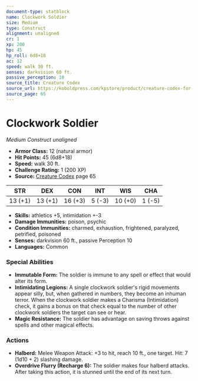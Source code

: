 ```yaml
---
document-type: statblock
name: Clockwork Soldier
size: Medium
type: Construct
alignment: unaligned
cr: 1
xp: 200
hp: 45
hp_roll: 6d8+18
ac: 12
speed: walk 30 ft.
senses: darkvision 60 ft. 
passive_perception: 10
source_title: Creature Codex
source_url: https://koboldpress.com/kpstore/product/creature-codex-for-5th-edition-dnd
source_page: 65
---
```


# Clockwork Soldier

*Medium* *Construct* *unaligned*

- **Armor Class:** 12 (natural armor)
- **Hit Points:** 45 (6d8+18)
- **Speed:** walk 30 ft.
- **Challenge Rating:** 1 (200 XP)
- **Source:** [Creature Codex](https://koboldpress.com/kpstore/product/creature-codex-for-5th-edition-dnd) page 65

| STR | DEX | CON | INT | WIS | CHA |
| --- | --- | --- | --- | --- | --- |
| 13 (+1) | 13 (+1) | 16 (+3) | 5 (-3) | 10 (+0) | 1 (-5) |

- **Skills:** athletics +5, intimidation +-3
- **Damage Immunities:** poison, psychic
- **Condition Immunities:** charmed, exhaustion, frightened, paralyzed, petrified, poisoned
- **Senses:** darkvision 60 ft., passive Perception 10
- **Languages:** Common

### Special Abilities

- **Immutable Form:** The soldier is immune to any spell or effect that would alter its form.
- **Intimidating Legions:** A single clockwork soldier's rigid movements appear silly, but, when gathered in numbers, they become an inhuman terror. When the clockwork soldier makes a Charisma (Intimidation) check, it gains a bonus on that check equal to the number of other clockwork soldiers the target can see or hear.
- **Magic Resistance:** The soldier has advantage on saving throws against spells and other magical effects.

### Actions

- **Halberd:** Melee Weapon Attack: +3 to hit, reach 10 ft., one target. Hit: 7 (1d10 + 2) slashing damage.
- **Overdrive Flurry (Recharge 6):** The soldier makes four halberd attacks. After taking this action, it is stunned until the end of its next turn.
